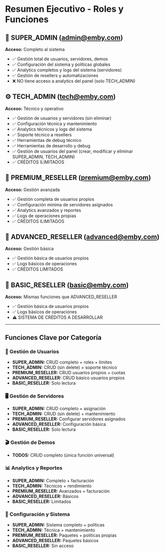 # Resumen Ejecutivo - Roles y Funciones

## 🔑 SUPER_ADMIN (admin@emby.com)
**Acceso:** Completo al sistema
- ✅ Gestión total de usuarios, servidores, demos
- ✅ Configuración del sistema y políticas globales
- ✅ Analytics completos y logs del sistema (servidores)
- ✅ Gestión de resellers y automatizaciones
- ❌ NO tiene acceso a analytics del panel (solo TECH_ADMIN)

## ⚙️ TECH_ADMIN (tech@emby.com)
**Acceso:** Técnico y operativo
- ✅ Gestión de usuarios y servidores (sin eliminar)
- ✅ Configuración técnica y mantenimiento
- ✅ Analytics técnicos y logs del sistema
- ✅ Soporte técnico a resellers
- ✅ Herramientas de debug técnico
- ✅ Herramientas de desarrollo y debug
- ✅ Gestión de usuarios del panel (crear, modificar y eliminar SUPER_ADMIN, TECH_ADMIN)
- ✅ CRÉDITOS ILIMITADOS

## 💎 PREMIUM_RESELLER (premium@emby.com)
**Acceso:** Gestión avanzada
- ✅ Gestión completa de usuarios propios
- ✅ Configuración mínima de servidores asignados
- ✅ Analytics avanzados y reportes
- ✅ Logs de operaciones propias
- ✅ CRÉDITOS ILIMITADOS

## 🔧 ADVANCED_RESELLER (advanced@emby.com)
**Acceso:** Gestión básica
- ✅ Gestión básica de usuarios propios
- ✅ Logs básicos de operaciones
- ✅ CRÉDITOS LIMITADOS

## 📝 BASIC_RESELLER (basic@emby.com)
**Acceso:** Mismas funciones que ADVANCED_RESELLER
- ✅ Gestión básica de usuarios propios
- ✅ Logs básicos de operaciones
- ⚠️ SISTEMA DE CRÉDITOS A DESARROLLAR

---

## Funciones Clave por Categoría

### 🔐 Gestión de Usuarios
- **SUPER_ADMIN:** CRUD completo + roles + límites
- **TECH_ADMIN:** CRUD (sin delete) + soporte técnico
- **PREMIUM_RESELLER:** CRUD usuarios propios + cuotas
- **ADVANCED_RESELLER:** CRUD básico usuarios propios
- **BASIC_RESELLER:** Solo lectura

### 🖥️ Gestión de Servidores
- **SUPER_ADMIN:** CRUD completo + asignación
- **TECH_ADMIN:** CRUD (sin delete) + mantenimiento
- **PREMIUM_RESELLER:** Configurar servidores asignados
- **ADVANCED_RESELLER:** Configuración básica
- **BASIC_RESELLER:** Solo lectura

### 🎬 Gestión de Demos
- **TODOS:** CRUD completo (única función universal)

### 📊 Analytics y Reportes
- **SUPER_ADMIN:** Completo + facturación
- **TECH_ADMIN:** Técnicos + rendimiento
- **PREMIUM_RESELLER:** Avanzados + facturación
- **ADVANCED_RESELLER:** Básicos
- **BASIC_RESELLER:** Limitados

### 🔧 Configuración y Sistema
- **SUPER_ADMIN:** Sistema completo + políticas
- **TECH_ADMIN:** Técnica + mantenimiento
- **PREMIUM_RESELLER:** Paquetes + políticas propias
- **ADVANCED_RESELLER:** Paquetes básicos
- **BASIC_RESELLER:** Sin acceso
